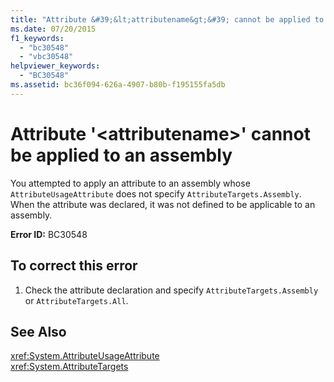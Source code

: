 ```yaml
---
title: "Attribute &#39;&lt;attributename&gt;&#39; cannot be applied to an assembly"
ms.date: 07/20/2015
f1_keywords: 
  - "bc30548"
  - "vbc30548"
helpviewer_keywords: 
  - "BC30548"
ms.assetid: bc36f094-626a-4907-b80b-f195155fa5db
---
```

# Attribute &#39;&lt;attributename&gt;&#39; cannot be applied to an assembly
You attempted to apply an attribute to an assembly whose `AttributeUsageAttribute` does not specify `AttributeTargets.Assembly`. When the attribute was declared, it was not defined to be applicable to an assembly.  
  
 **Error ID:** BC30548  
  
## To correct this error  
  
1.  Check the attribute declaration and specify `AttributeTargets.Assembly` or `AttributeTargets.All`.  
  
## See Also  
 <xref:System.AttributeUsageAttribute>  
 <xref:System.AttributeTargets>

